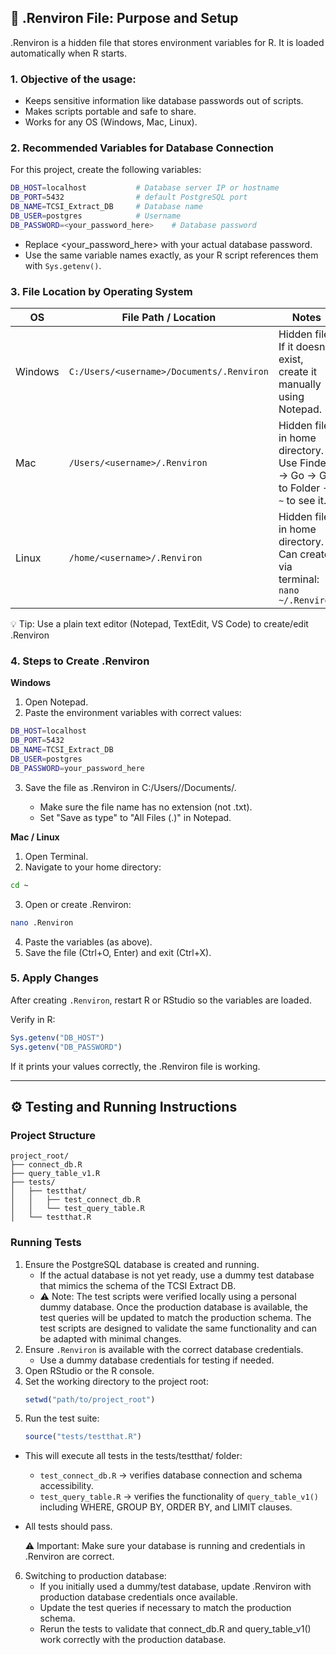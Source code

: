 ## 📄 .Renviron File: Purpose and Setup


.Renviron is a hidden file that stores environment variables for R. It is loaded automatically when R starts.

### 1. Objective of the usage:

- Keeps sensitive information like database passwords out of scripts.
- Makes scripts portable and safe to share.
- Works for any OS (Windows, Mac, Linux).

### 2. Recommended Variables for Database Connection

For this project, create the following variables:
```bash
DB_HOST=localhost			# Database server IP or hostname
DB_PORT=5432			    # default PostgreSQL port
DB_NAME=TCSI_Extract_DB 	# Database name
DB_USER=postgres			# Username
DB_PASSWORD=<your_password_here>	# Database password
```
- Replace <your_password_here> with your actual database password.
- Use the same variable names exactly, as your R script references them with `Sys.getenv()`.

### 3. File Location by Operating System

| OS      | File Path / Location                      | Notes                                                                          |
| ------- | ----------------------------------------- | ------------------------------------------------------------------------------ |
| Windows | `C:/Users/<username>/Documents/.Renviron` | Hidden file. If it doesn’t exist, create it manually using Notepad.            |
| Mac     | `/Users/<username>/.Renviron`             | Hidden file in home directory. Use Finder → Go → Go to Folder → `~` to see it. |
| Linux   | `/home/<username>/.Renviron`              | Hidden file in home directory. Can create via terminal: `nano ~/.Renviron`     |


💡 Tip: Use a plain text editor (Notepad, TextEdit, VS Code) to create/edit .Renviron

### 4. Steps to Create .Renviron

**Windows**

1. Open Notepad.
2. Paste the environment variables with correct values:

```bash
DB_HOST=localhost
DB_PORT=5432
DB_NAME=TCSI_Extract_DB
DB_USER=postgres
DB_PASSWORD=your_password_here
```
3. Save the file as .Renviron in C:/Users/<username>/Documents/.
    - Make sure the file name has no extension (not .txt).
    - Set "Save as type" to "All Files (.)" in Notepad.

**Mac / Linux**

1. Open Terminal.
2. Navigate to your home directory:
```bash
cd ~
```
3. Open or create .Renviron:
```bash
nano .Renviron
```
4. Paste the variables (as above).
5. Save the file (Ctrl+O, Enter) and exit (Ctrl+X).

### 5. Apply Changes 

After creating `.Renviron`, restart R or RStudio so the variables are loaded.

Verify in R:

```r
Sys.getenv("DB_HOST")
Sys.getenv("DB_PASSWORD")
```

If it prints your values correctly, the .Renviron file is working.

---
## ⚙️ Testing and Running Instructions

### Project Structure
```
project_root/
├── connect_db.R
├── query_table_v1.R
├── tests/
│   ├── testthat/
│   │   ├── test_connect_db.R
│   │   └── test_query_table.R
│   └── testthat.R
```
### Running Tests

1. Ensure the PostgreSQL database is created and running.
    - If the actual database is not yet ready, use a dummy test database that mimics the schema of the TCSI Extract DB.
    - ⚠ Note: The test scripts were verified locally using a personal dummy database. Once the production database is available, the test queries will be updated to match the production schema. The test scripts are designed to validate the same functionality and can be adapted with minimal changes.
2. Ensure `.Renviron` is available with the correct database credentials.
    - Use a dummy database credentials for testing if needed.
3. Open RStudio or the R console.
4. Set the working directory to the project root:
    ```r
    setwd("path/to/project_root")
    ```
5. Run the test suite:
    ```r
    source("tests/testthat.R")
    ```
- This will execute all tests in the tests/testthat/ folder:
    - `test_connect_db.R` → verifies database connection and schema accessibility.
    - `test_query_table.R` → verifies the functionality of `query_table_v1()` including WHERE, GROUP BY, ORDER BY, and LIMIT clauses.
- All tests should pass.

    ⚠ Important: Make sure your database is running and credentials in .Renviron are correct.

6. Switching to production database:
    - If you initially used a dummy/test database, update .Renviron with production database credentials once available.
    - Update the test queries if necessary to match the production schema.
    - Rerun the tests to validate that connect_db.R and query_table_v1() work correctly with the production database.